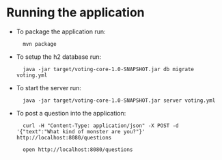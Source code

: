 # Running the application

* To package the application run:

        mvn package

* To setup the h2 database run:

        java -jar target/voting-core-1.0-SNAPSHOT.jar db migrate voting.yml

* To start the server run:

        java -jar target/voting-core-1.0-SNAPSHOT.jar server voting.yml

* To post a question into the application:

	    curl -H "Content-Type: application/json" -X POST -d '{"text":"What kind of monster are you?"}' http://localhost:8080/questions

	    open http://localhost:8080/questions